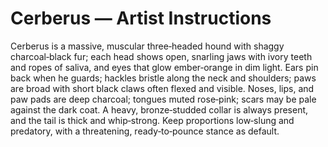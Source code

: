 # Cerberus — Artist Instructions

Cerberus is a massive, muscular three‑headed hound with shaggy charcoal‑black fur; each head shows open, snarling jaws with ivory teeth and ropes of saliva, and eyes that glow ember‑orange in dim light. Ears pin back when he guards; hackles bristle along the neck and shoulders; paws are broad with short black claws often flexed and visible. Noses, lips, and paw pads are deep charcoal; tongues muted rose‑pink; scars may be pale against the dark coat. A heavy, bronze‑studded collar is always present, and the tail is thick and whip‑strong. Keep proportions low‑slung and predatory, with a threatening, ready‑to‑pounce stance as default.